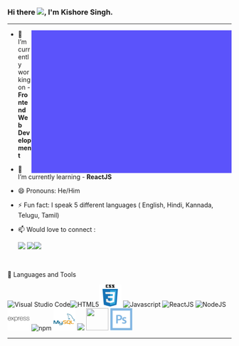 ### Hi there <img src="https://raw.githubusercontent.com/MartinHeinz/MartinHeinz/master/wave.gif" width="30px">, I'm Kishore Singh.

---

  <img align="right" alt="GIF" src="coding-gif.gif" width="450" height="320" />

- 🔭 I’m currently working on - **Frontend Web Development**
- 🌱 I’m currently learning - **ReactJS**
- 😄 Pronouns: He/Him
- ⚡ Fun fact: I speak 5 different languages ( English, Hindi, Kannada, Telugu, Tamil)
- 📫 Would love to connect :

  [<img src='https://cdn.worldvectorlogo.com/logos/linkedin-icon-2.svg' height='25'>](https://www.linkedin.com/in/kishore-singh369) [<img src='https://cdn.worldvectorlogo.com/logos/instagram-2-1.svg' height='25'>](https://www.instagram.com/kishore_singh901/)[<img src='https://img.icons8.com/windows/32/000000/globe-earth.png' height=28>](https://kishore901.github.io/portfolio/)

<br />

🧰 Languages and Tools

<img src='https://cdn.worldvectorlogo.com/logos/visual-studio-code-1.svg' alt='Visual Studio Code' width="40" height="45"><img src='https://cdn.worldvectorlogo.com/logos/html5.svg' alt='HTML5' width="50" height="50"><img src='https://github.com/devicons/devicon/blob/master/icons/css3/css3-original-wordmark.svg' alt='CSS' width="50" height="50"> <img src='https://cdn.worldvectorlogo.com/logos/logo-javascript.svg' alt='Javascript' width="50" height="45"> <img src='https://cdn.worldvectorlogo.com/logos/react-2.svg' alt='ReactJS' width="50" height="45"> <img src='https://cdn.worldvectorlogo.com/logos/nodejs-2.svg' alt='NodeJS' height='45' width='50' > <img src='https://github.com/devicons/devicon/blob/master/icons/express/express-original-wordmark.svg' alt='ExpressJS' height='50' width='50'> <img src='https://cdn.worldvectorlogo.com/logos/npm.svg' alt='npm' height='35' width='50'> <img src='https://github.com/devicons/devicon/blob/master/icons/mysql/mysql-original-wordmark.svg' atl='MySql' height='50' widhth='50'> <img src='https://cdn.worldvectorlogo.com/logos/git-icon.svg' height='50' widht='50'> <img src='https://cdn.worldvectorlogo.com/logos/python-5.svg' height='50' width='50'> <img src='https://github.com/devicons/devicon/blob/master/icons/photoshop/photoshop-line.svg' alt='Photoshop' height='50' width='50'>

---
